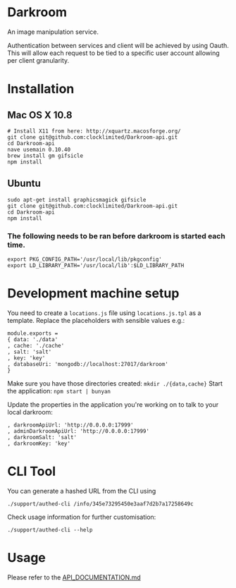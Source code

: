 Darkroom
========

An image manipulation service.

Authentication between services and client will be achieved by using Oauth. This will allow each request to be tied to a specific user account allowing per client granularity.

# Installation
## Mac OS X 10.8
    # Install X11 from here: http://xquartz.macosforge.org/
    git clone git@github.com:clocklimited/Darkroom-api.git
    cd Darkroom-api
    nave usemain 0.10.40
    brew install gm gifsicle
    npm install

## Ubuntu
    sudo apt-get install graphicsmagick gifsicle
    git clone git@github.com:clocklimited/Darkroom-api.git
    cd Darkroom-api
    npm install

### The following needs to be ran before darkroom is started each time.

    export PKG_CONFIG_PATH='/usr/local/lib/pkgconfig'
    export LD_LIBRARY_PATH='/usr/local/lib':$LD_LIBRARY_PATH

# Development machine setup
You need to create a `locations.js` file using `locations.js.tpl` as a template.
Replace the placeholders with sensible values e.g.:

```
module.exports =
{ data: './data'
, cache: './cache'
, salt: 'salt'
, key: 'key'
, databaseUri: 'mongodb://localhost:27017/darkroom'
}
```

Make sure you have those directories created: `mkdir ./{data,cache}`
Start the application: `npm start | bunyan`

Update the properties in the application you're working on to talk to your local darkroom:

```
, darkroomApiUrl: 'http://0.0.0.0:17999'
, adminDarkroomApiUrl: 'http://0.0.0.0:17999'
, darkroomSalt: 'salt'
, darkroomKey: 'key'
```

# CLI Tool

You can generate a hashed URL from the CLI using

```
./support/authed-cli /info/345e73295450e3aaf7d2b7a17258649c
```

Check usage information for further customisation:

```
./support/authed-cli --help
```

# Usage

Please refer to the [API_DOCUMENTATION.md](./API_DOCUMENTATION.md)
